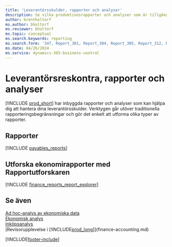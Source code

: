 ```yaml
---
title: 'Leverantörsskulder, rapporter och analyser'
description: Se vilka produktionsrapporter och analyser som är tillgängliga i standardversionen av Business Central så att du kan hålla reda på dina leverantörsreskontra.
author: brentholtorf
ms.author: bholtorf
ms.reviewer: bholtorf
ms.topic: conceptual
ms.search.keywords: reporting
ms.search.form: '347, Report_301, Report_304, Report_305, Report_312, Report_317, Report_319, Report_321, Report_322, Report_329'
ms.date: 04/26/2024
ms.service: dynamics-365-business-central
---
```

# Leverantörsreskontra, rapporter och analyser

[!INCLUDE [prod_short](includes/prod_short.md)] har inbyggda rapporter och analyser som kan hjälpa dig att hantera dina leverantörsskulder. Verktygen går utöver traditionella rapporteringsbegränsningar och gör det enkelt att utforma olika typer av rapporter.  

## Rapporter

[!INCLUDE [payables_reports](includes/payables-reports-include.md)]

## Utforska ekonomirapporter med Rapportutforskaren

[!INCLUDE [finance_reports_report_explorer](includes/finance-reports-report-explorer-include.md)]

## Se även

[Ad hoc-analys av ekonomiska data](ad-hoc-analysis-finance.md)  
[Ekonomisk analys](bi.md)  
[Inköpsanalys](purchasing-analytics-overview.md)  
[Revisorupplevelse i [!INCLUDE[prod_long](includes/prod_long.md)]](finance-accounting.md)  

[!INCLUDE[footer-include](includes/footer-banner.md)]
